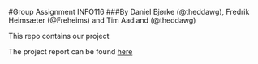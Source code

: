 #Group Assignment INFO116
###By Daniel Bjørke (@theddawg), Fredrik Heimsæter (@Freheims) and Tim Aadland (@theddawg)

This repo contains our project

The project report can be found [here](https://drive.google.com/open?id=1pdzDhUkkq0QkeVTNiVf81eLoCrNm41prlxGWsTZ_QA8)

